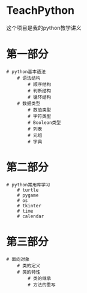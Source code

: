 # TeachPython
这个项目是我的python教学讲义
# 第一部分
    # python基本语法
        # 语法结构
            # 顺序结构
            # 判断结构
            # 循环结构
        # 数据类型
            # 数值类型
            # 字符类型
            # Boolean类型
            # 列表
            # 元组
            # 字典
# 第二部分
    # python常用库学习
        # turtle
        # pygame
        # os
        # tkinter
        # time
        # calendar
# 第三部分
    # 面向对象
        # 类的定义
        # 类的特性
            # 类的继承
            # 方法的重写
